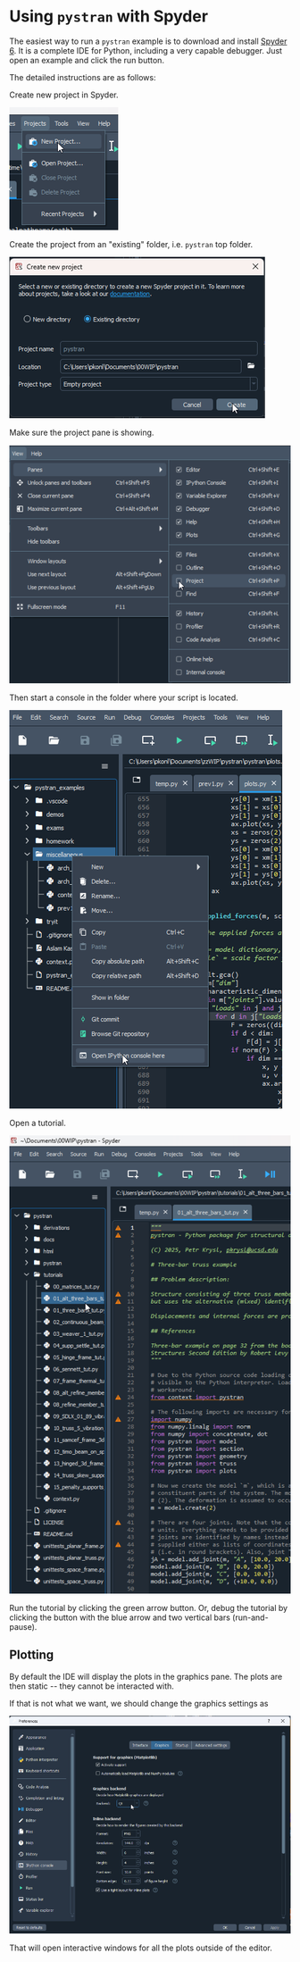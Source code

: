 # Using `pystran` with Spyder

The easiest way to run a `pystran` example is to download and install [Spyder
6](https://www.spyder-ide.org/download/). It is a complete IDE for Python,
including a very capable debugger. Just open an example and click the run
button.

The detailed instructions are as follows:

Create new project in Spyder.

![dialogue to create new project](new_project.png)

Create the project from an "existing" folder, i.e. `pystran` top folder.

![dialogue to create new project](from_existing.png)

Make sure the project pane is showing.

![dialogue to create new project](project_pane.png)

Then start a console in the folder where your script is located.


![start a console](console.png)

Open a tutorial.

![open a tutorial](open_tutorial.png)

Run the tutorial by clicking the green arrow button.
Or, debug the tutorial by clicking the button with the blue arrow and two vertical bars (run-and-pause).

## Plotting

By default the IDE will display the plots in the graphics pane.
The plots are then static -- they cannot be interacted with.

If that is not what we want, we should change the graphics settings as

![set graphics settings](graphics_settings.png)

That will open interactive windows for all the plots outside of the editor.